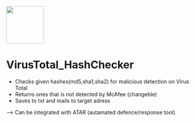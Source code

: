 <img src="/Resources/vicon.ico" width="100" height="100"> 

# VirusTotal_HashChecker

- Checks given hashes(md5,sha1,sha2) for malicious detection on Virus Total
- Returns ones that is not detected by McAfee (changeble)
- Saves to txt and mails to target adress

--> Can be integrated with ATAR (autamated defence/response tool).
